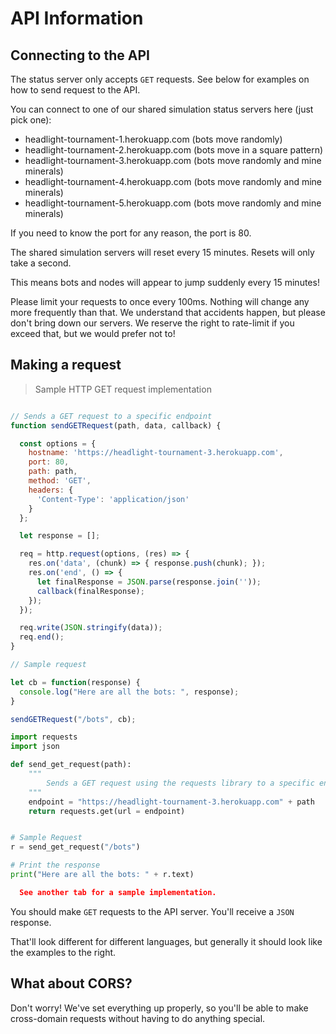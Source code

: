 
# API Information

## Connecting to the API

The status server only accepts `GET` requests. See below for examples on how to send request to the API.

You can connect to one of our shared simulation status servers here (just pick one):

* headlight-tournament-1.herokuapp.com (bots move randomly)
* headlight-tournament-2.herokuapp.com (bots move in a square pattern)
* headlight-tournament-3.herokuapp.com (bots move randomly and mine minerals)
* headlight-tournament-4.herokuapp.com (bots move randomly and mine minerals)
* headlight-tournament-5.herokuapp.com (bots move randomly and mine minerals)

If you need to know the port for any reason, the port is 80.

<aside class="notice">
  The shared simulation servers will reset every 15 minutes. Resets will only take a second.

  This means bots and nodes will appear to jump suddenly every 15 minutes!
</aside>

<aside class="warning">
  Please limit your requests to once every 100ms. Nothing will change any more frequently than that.
  We understand that accidents happen, but please don't bring down our servers.  
  We reserve the right to rate-limit if you exceed that, but we would prefer not to!
</aside>

## Making a request

> Sample HTTP GET request implementation

```javascript

// Sends a GET request to a specific endpoint
function sendGETRequest(path, data, callback) {

  const options = {
    hostname: 'https://headlight-tournament-3.herokuapp.com',
    port: 80,
    path: path,
    method: 'GET',
    headers: {
      'Content-Type': 'application/json'
    }
  };

  let response = [];

  req = http.request(options, (res) => {
    res.on('data', (chunk) => { response.push(chunk); });
    res.on('end', () => { 
      let finalResponse = JSON.parse(response.join(''));
      callback(finalResponse); 
    });
  });

  req.write(JSON.stringify(data));
  req.end();
}

// Sample request

let cb = function(response) {
  console.log("Here are all the bots: ", response);
}

sendGETRequest("/bots", cb);
```

```python
import requests
import json

def send_get_request(path):
    """
        Sends a GET request using the requests library to a specific endpoint.
    """
    endpoint = "https://headlight-tournament-3.herokuapp.com" + path
    return requests.get(url = endpoint)


# Sample Request
r = send_get_request("/bots")

# Print the response
print("Here are all the bots: " + r.text)
```

```json
  See another tab for a sample implementation.
```

You should make `GET` requests to the API server. You'll receive a `JSON` response.

That'll look different for different languages, but generally it should look like the examples to the right.


## What about CORS?

Don't worry! We've set everything up properly, so you'll be able to make cross-domain requests without having to do anything special.